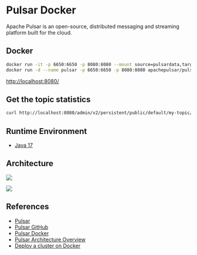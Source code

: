 # Pulsar Docker

Apache Pulsar is an open-source, distributed messaging and streaming platform built for the cloud.

## Docker
```sh
docker run -it -p 6650:6650 -p 8080:8080 --mount source=pulsardata,target=/pulsar/data --mount source=pulsarconf,target=/pulsar/conf apachepulsar/pulsar:3.1.2 bin/pulsar standalone
docker run -d --name pulsar -p 6650:6650 -p 8080:8080 apachepulsar/pulsar:3.1.2 bin/pulsar standalone
```
[http://localhost:8080/](http://localhost:8080/)

## Get the topic statistics
```sh
curl http://localhost:8080/admin/v2/persistent/public/default/my-topic/stats | python -m json.tool
```

## Runtime Environment
- [Java 17](https://github.com/openjdk/jdk)

## Architecture
![](https://pulsar.apache.org/assets/images/pulsar-system-architecture-6890df6b0c59a065a56492659ba87933.png)

![](https://pulsar.apache.org/assets/images/pulsar-service-discovery-82df27ebfa89540d04bf34dfa4fa1b8d.png)

## References
- [Pulsar](https://pulsar.apache.org/)
- [Pulsar GitHub](https://github.com/apache/pulsar/)
- [Pulsar Docker](https://pulsar.apache.org/docs/3.1.x/getting-started-docker/)
- [Pulsar Architecture Overview](https://pulsar.apache.org/docs/3.1.x/concepts-architecture-overview/)
- [Deploy a cluster on Docker](https://pulsar.apache.org/docs/3.1.x/deploy-docker/)